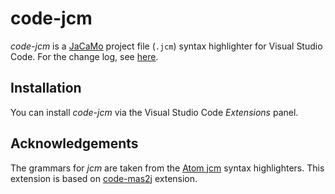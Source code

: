 # code-jcm
*code-jcm* is a [JaCaMo](https://github.com/jacamo-lang/jacamo) project file (``.jcm``) syntax highlighter for Visual Studio Code.
For the change log, see [here](./CHANGELOG.md).

## Installation
You can install *code-jcm* via the Visual Studio Code *Extensions* panel.

## Acknowledgements
The grammars for *jcm* are taken from the [Atom jcm](https://github.com/jacamo-lang/atom-jcm) syntax highlighters. This extension is based on [code-mas2j](https://github.com/TimKam/code-mas2j) extension.